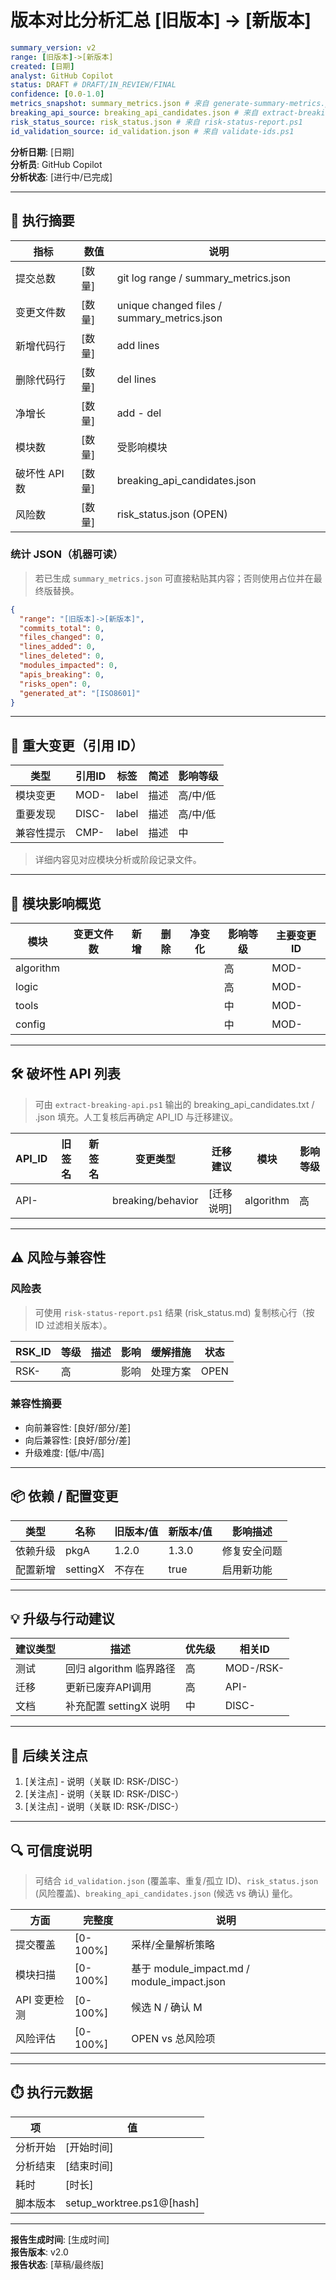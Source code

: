 # 版本对比分析汇总 [旧版本] → [新版本]

```yaml
summary_version: v2
range: [旧版本]->[新版本]
created: [日期]
analyst: GitHub Copilot
status: DRAFT # DRAFT/IN_REVIEW/FINAL
confidence: [0.0-1.0]
metrics_snapshot: summary_metrics.json # 来自 generate-summary-metrics.ps1
breaking_api_source: breaking_api_candidates.json # 来自 extract-breaking-api.ps1
risk_status_source: risk_status.json # 来自 risk-status-report.ps1
id_validation_source: id_validation.json # 来自 validate-ids.ps1
```

**分析日期**: [日期]  
**分析员**: GitHub Copilot  
**分析状态**: [进行中/已完成]  

---

## 🔔 执行摘要

| 指标 | 数值 | 说明 |
|------|------|------|
| 提交总数 | [数量] | git log range / summary_metrics.json |
| 变更文件数 | [数量] | unique changed files / summary_metrics.json |
| 新增代码行 | [数量] | add lines |
| 删除代码行 | [数量] | del lines |
| 净增长 | [数量] | add - del |
| 模块数 | [数量] | 受影响模块 |
| 破坏性 API 数 | [数量] | breaking_api_candidates.json |
| 风险数 | [数量] | risk_status.json (OPEN) |

### 统计 JSON（机器可读）

> 若已生成 `summary_metrics.json` 可直接粘贴其内容；否则使用占位并在最终版替换。

```json
{
  "range": "[旧版本]->[新版本]",
  "commits_total": 0,
  "files_changed": 0,
  "lines_added": 0,
  "lines_deleted": 0,
  "modules_impacted": 0,
  "apis_breaking": 0,
  "risks_open": 0,
  "generated_at": "[ISO8601]"
}
```

---

## 🎯 重大变更（引用 ID）

| 类型 | 引用ID | 标签 | 简述 | 影响等级 |
|------|--------|------|------|----------|
| 模块变更 | MOD- | label | 描述 | 高/中/低 |
| 重要发现 | DISC- | label | 描述 | 高/中/低 |
| 兼容性提示 | CMP- | label | 描述 | 中 |

> 详细内容见对应模块分析或阶段记录文件。

---

## 🧩 模块影响概览

| 模块 | 变更文件数 | 新增 | 删除 | 净变化 | 影响等级 | 主要变更ID |
|------|------------|------|------|--------|----------|------------|
| algorithm |  |  |  |  | 高 | MOD- |
| logic |  |  |  |  | 高 | MOD- |
| tools |  |  |  |  | 中 | MOD- |
| config |  |  |  |  | 中 | MOD- |

---

## 🛠️ 破坏性 API 列表

> 可由 `extract-breaking-api.ps1` 输出的 breaking_api_candidates.txt / .json 填充。人工复核后再确定 API_ID 与迁移建议。

| API_ID | 旧签名 | 新签名 | 变更类型 | 迁移建议 | 模块 | 影响等级 |
|--------|--------|--------|----------|----------|------|----------|
| API- |  |  | breaking/behavior | [迁移说明] | algorithm | 高 |

---

## ⚠️ 风险与兼容性

### 风险表

> 可使用 `risk-status-report.ps1` 结果 (risk_status.md) 复制核心行（按 ID 过滤相关版本）。

| RSK_ID | 等级 | 描述 | 影响 | 缓解措施 | 状态 |
|--------|------|------|------|----------|------|
| RSK- | 高 |  | 影响 | 处理方案 | OPEN |

### 兼容性摘要

- 向前兼容性: [良好/部分/差]
- 向后兼容性: [良好/部分/差]
- 升级难度: [低/中/高]

---

## 📦 依赖 / 配置变更

| 类型 | 名称 | 旧版本/值 | 新版本/值 | 影响描述 |
|------|------|-----------|-----------|----------|
| 依赖升级 | pkgA | 1.2.0 | 1.3.0 | 修复安全问题 |
| 配置新增 | settingX | 不存在 | true | 启用新功能 |

---

## 💡 升级与行动建议

| 建议类型 | 描述 | 优先级 | 相关ID |
|----------|------|--------|--------|
| 测试 | 回归 algorithm 临界路径 | 高 | MOD-/RSK- |
| 迁移 | 更新已废弃API调用 | 高 | API- |
| 文档 | 补充配置 settingX 说明 | 中 | DISC- |

---

## 📝 后续关注点

1. [关注点] - 说明（关联 ID: RSK-/DISC-）
2. [关注点] - 说明（关联 ID: RSK-/DISC-）
3. [关注点] - 说明（关联 ID: RSK-/DISC-）

---

## 🔍 可信度说明

> 可结合 `id_validation.json` (覆盖率、重复/孤立 ID)、`risk_status.json` (风险覆盖)、`breaking_api_candidates.json` (候选 vs 确认) 量化。

| 方面 | 完整度 | 说明 |
|------|--------|------|
| 提交覆盖 | [0-100%] | 采样/全量解析策略 |
| 模块扫描 | [0-100%] | 基于 module_impact.md / module_impact.json |
| API 变更检测 | [0-100%] | 候选 N / 确认 M |
| 风险评估 | [0-100%] | OPEN vs 总风险项 |

---

## ⏱️ 执行元数据

| 项 | 值 |
|----|----|
| 分析开始 | [开始时间] |
| 分析结束 | [结束时间] |
| 耗时 | [时长] |
| 脚本版本 | setup_worktree.ps1@[hash] |

---

**报告生成时间**: [生成时间]  
**报告版本**: v2.0  
**报告状态**: [草稿/最终版]
